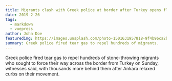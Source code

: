 ```yaml
---
title: Migrants clash with Greek police at border after Turkey opens floodgates
date: 2019-2-26
tags: 
  - markdown
  - vuepress
author: John Doe
featuredimg: https://images.unsplash.com/photo-1501631957818-9f4b96ca2b0f?ixlib=rb-1.2.1&auto=format&fit=crop&w=1350&q=80 
summary: Greek police fired tear gas to repel hundreds of migrants.
---
```


Greek police fired tear gas to repel hundreds of stone-throwing migrants who sought to force their way across the border from Turkey on Sunday, witnesses said, with thousands more behind them after Ankara relaxed curbs on their movement.
